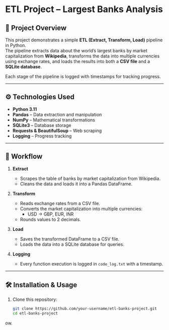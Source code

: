 # ETL Project – Largest Banks Analysis

## 📌 Project Overview
This project demonstrates a simple **ETL (Extract, Transform, Load)** pipeline in Python.  
The pipeline extracts data about the world’s largest banks by market capitalization from **Wikipedia**, transforms the data into multiple currencies using exchange rates, and loads the results into both a **CSV file** and a **SQLite database**.  

Each stage of the pipeline is logged with timestamps for tracking progress.

---

## ⚙️ Technologies Used
- **Python 3.11**
- **Pandas** – Data extraction and manipulation  
- **NumPy** – Mathematical transformations  
- **SQLite3** – Database storage  
- **Requests & BeautifulSoup** – Web scraping  
- **Logging** – Progress tracking  

---

## 🚀 Workflow
1. **Extract**  
   - Scrapes the table of banks by market capitalization from Wikipedia.  
   - Cleans the data and loads it into a Pandas DataFrame.  

2. **Transform**  
   - Reads exchange rates from a CSV file.  
   - Converts the market capitalization into multiple currencies:  
     - USD → GBP, EUR, INR  
   - Rounds values to 2 decimals.  

3. **Load**  
   - Saves the transformed DataFrame to a CSV file.  
   - Loads the data into a SQLite database for queries.  

4. **Logging**  
   - Every function execution is logged in `code_log.txt` with a timestamp.  

---

## 🛠️ Installation & Usage
1. Clone this repository:
   ```bash
   git clone https://github.com/your-username/etl-banks-project.git
   cd etl-banks-project
ow.
